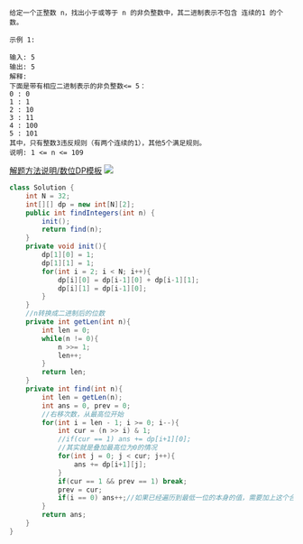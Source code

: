 ```
给定一个正整数 n，找出小于或等于 n 的非负整数中，其二进制表示不包含 连续的1 的个数。

示例 1:

输入: 5
输出: 5
解释: 
下面是带有相应二进制表示的非负整数<= 5：
0 : 0
1 : 1
2 : 10
3 : 11
4 : 100
5 : 101
其中，只有整数3违反规则（有两个连续的1），其他5个满足规则。
说明: 1 <= n <= 109

```

[解题方法说明/数位DP模板](https://leetcode-cn.com/problems/non-negative-integers-without-consecutive-ones/solution/shu-wei-dpmo-ban-ji-jie-fa-by-initness-let3/)
![](https://pic.leetcode-cn.com/1631333881-EneSIY-%E5%BE%AE%E4%BF%A1%E5%9B%BE%E7%89%87_20210911121740.png)
```java
class Solution {
    int N = 32;
    int[][] dp = new int[N][2];
    public int findIntegers(int n) {
        init();
        return find(n);
    }
    private void init(){
        dp[1][0] = 1;
        dp[1][1] = 1;
        for(int i = 2; i < N; i++){
            dp[i][0] = dp[i-1][0] + dp[i-1][1];
            dp[i][1] = dp[i-1][0];
        }
    }
    //n转换成二进制后的位数
    private int getLen(int n){
        int len = 0;
        while(n != 0){
            n >>= 1;
            len++;
        }
        return len;
    }
    private int find(int n){
        int len = getLen(n);
        int ans = 0, prev = 0;
        //右移次数，从最高位开始
        for(int i = len - 1; i >= 0; i--){
            int cur = (n >> i) & 1;
            //if(cur == 1) ans += dp[i+1][0];
            //其实就是叠加最高位为0的情况
            for(int j = 0; j < cur; j++){
                ans += dp[i+1][j];
            }
            if(cur == 1 && prev == 1) break;
            prev = cur;
            if(i == 0) ans++;//如果已经遍历到最低一位的本身的值，需要加上这个合法数字，对应的是图中右下方的方案
        }
        return ans;
    }
}
```
